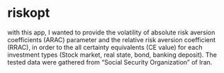 # riskopt
  with this app, I wanted to provide the volatility of absolute risk aversion coefficients (ARAC) parameter and the relative risk aversion coefficient (RRAC), in order to the all certainty equivalents (CE value) for each investment types (Stock market, real state, bond, banking deposit). The tested data were gathered from “Social Security Organization” of Iran.

